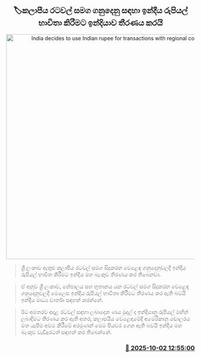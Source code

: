 <p align='center'><b><h2 align='center' title='India decides to use Indian rupee for transactions with regional countries'>🏷කලාපීය රටවල් සමග ගනුදෙනු සඳහා ඉන්දීය රුපියල් භාවිතා කිරීමට ඉන්දියාව තීරණය කරයි</h2></b></p>
<p align='center'><img src='https://helakuru.sgp1.cdn.digitaloceanspaces.com/esana/images/lib/india-ruppee-uio.jpg' width='600' alt='India decides to use Indian rupee for transactions with regional countries'></p>

> ශ්‍රී ලංකාව ඇතුළු කලාපීය රටවල් සමග සිදුකරන වෙළෙඳ ගනුදෙනුවලදී ඉන්දීය රුපියල් භාවිත කිරීමට ඉන්දීය මහ බැංකුව තීරණය කර තිබෙනවා.

> ඒ අනුව ශ්‍රී ලංකාව, නේපාලය සහ භූතානය යන රටවල් සමග සිදුකරන වෙළෙඳ ගනුදෙනුවලදී මෙලෙස ඉන්දීය රුපියල් භාවිතා කිරීමට තීරණය කර ඇති බවයි ඉන්දීය මාධ්‍ය වාර්තා සඳහන් කරන්නේ.

> ඊට අමතරව අදාළ රටවල් සඳහා ලබාදෙන ණය මුදල් ද ඉන්දියානු රුපියල් මඟින් ලබාදීමට තීරණය කර ඇති අතර, කලාපයීය වෙළෙඳාමේදී අමෙරිකානු ඩොලරය මත යැපීම අවම කිරීමේ අරමුණන් මෙම පියවර ගෙන ඇති බවයි ඉන්දීය මහ බැංකුව වැඩිදුරටත් සඳහන් කර තිබෙන්නේ.



<h3 align='right'><a href='https://www.helakuru.lk/esana/p/114169/'>📅 2025-10-02 12:55:00</a></h3>
